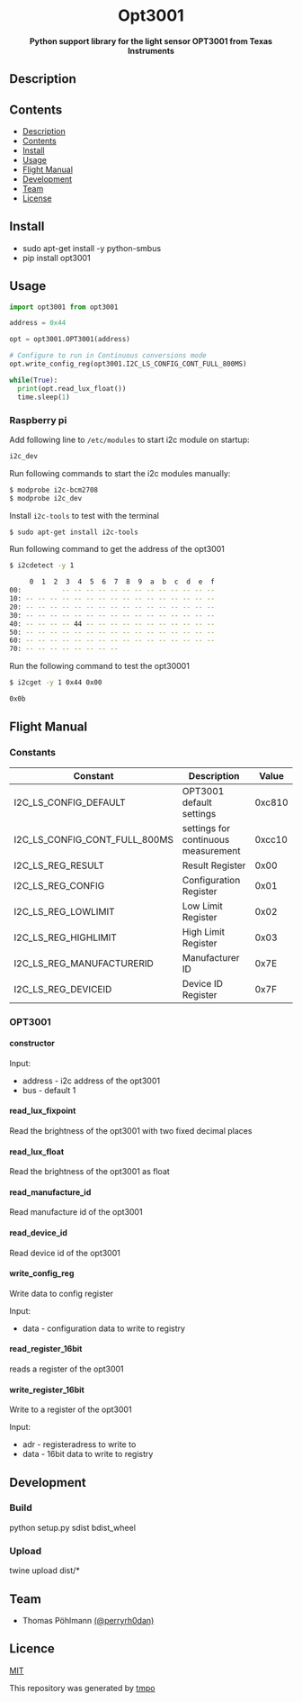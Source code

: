 <h1 align="center">
    Opt3001
</h1>

<h4 align="center">
    Python support library for the light sensor OPT3001 from Texas Instruments
</h4>

## Description

## Contents

- [Description](#description)
- [Contents](#contents)
- [Install](#install)
- [Usage](#usage)
- [Flight Manual](#flight-manual)
- [Development](#development)
- [Team](#team)
- [License](#license)

## Install

- sudo apt-get install -y python-smbus
- pip install opt3001

## Usage

```python
import opt3001 from opt3001

address = 0x44

opt = opt3001.OPT3001(address) 

# Configure to run in Continuous conversions mode
opt.write_config_reg(opt3001.I2C_LS_CONFIG_CONT_FULL_800MS)

while(True):
  print(opt.read_lux_float())
  time.sleep(1)
```

### Raspberry pi

Add following line to `/etc/modules` to start i2c module on startup:
``` bash
i2c_dev
```

Run following commands to start the i2c modules manually:
``` bash
$ modprobe i2c-bcm2708
$ modprobe i2c_dev
```

Install `i2c-tools` to test with the terminal

``` bash
$ sudo apt-get install i2c-tools
```

Run following command to get the address of the opt3001

``` bash
$ i2cdetect -y 1

     0  1  2  3  4  5  6  7  8  9  a  b  c  d  e  f
00:          -- -- -- -- -- -- -- -- -- -- -- -- -- 
10: -- -- -- -- -- -- -- -- -- -- -- -- -- -- -- -- 
20: -- -- -- -- -- -- -- -- -- -- -- -- -- -- -- -- 
30: -- -- -- -- -- -- -- -- -- -- -- -- -- -- -- -- 
40: -- -- -- -- 44 -- -- -- -- -- -- -- -- -- -- -- 
50: -- -- -- -- -- -- -- -- -- -- -- -- -- -- -- -- 
60: -- -- -- -- -- -- -- -- -- -- -- -- -- -- -- -- 
70: -- -- -- -- -- -- -- --
```

Run the following command to test the opt30001
``` bash
$ i2cget -y 1 0x44 0x00

0x0b
```

## Flight Manual

### Constants

| Constant | Description | Value |
| --- | --- | --- |
| I2C_LS_CONFIG_DEFAULT | OPT3001 default settings  | 0xc810 |
| I2C_LS_CONFIG_CONT_FULL_800MS | settings for continuous measurement | 0xcc10 |
| I2C_LS_REG_RESULT | Result Register | 0x00 |
| I2C_LS_REG_CONFIG | Configuration Register | 0x01 |
| I2C_LS_REG_LOWLIMIT | Low Limit Register | 0x02 |
| I2C_LS_REG_HIGHLIMIT | High Limit Register | 0x03 |
| I2C_LS_REG_MANUFACTURERID | Manufacturer ID | 0x7E |
| I2C_LS_REG_DEVICEID | Device ID Register | 0x7F |


### OPT3001

#### constructor

Input:
- address - i2c address of the opt3001
- bus - default 1

#### read_lux_fixpoint

Read the brightness of the opt3001 with two fixed decimal places

#### read_lux_float

Read the brightness of the opt3001 as float

#### read_manufacture_id

Read manufacture id of the opt3001

#### read_device_id

Read device id of the opt3001

#### write_config_reg

Write data to config register

Input:
- data - configuration data to write to registry

#### read_register_16bit

reads a register of the opt3001

#### write_register_16bit

Write to a register of the opt3001

Input:
- adr - registeradress to write to
- data - 16bit data to write to registry

## Development

### Build
python setup.py sdist bdist_wheel

### Upload
twine upload dist/*

## Team

- Thomas Pöhlmann [(@perryrh0dan)](https://github.com/perryrh0dan)

## Licence

[MIT](https://github.com/perryrh0dan/opt3001/blob/master/license.md)

This repository was generated by [tmpo](https://github.com/perryrh0dan/tmpo)
